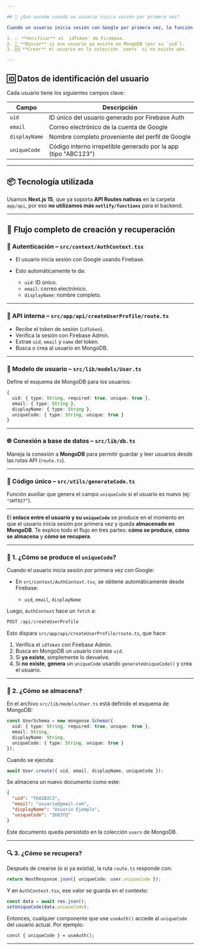 ```yaml
---

## 🧠 ¿Qué sucede cuando un usuario inicia sesión por primera vez?

Cuando un usuario inicia sesión con Google por primera vez, la función `createUserProfile` en el backend se encarga de:

1. ✅ **Verificar** el `idToken` de Firebase.
2. 🔎 **Buscar** si ese usuario ya existe en MongoDB (por su `uid`).
3. 🆕 **Crear** el usuario en la colección `users` si no existe aún.

---
```


## 🆔 Datos de identificación del usuario

Cada usuario tiene los siguientes campos clave:

| Campo         | Descripción                                                    |
| ------------- | -------------------------------------------------------------- |
| `uid`         | ID único del usuario generado por Firebase Auth                |
| `email`       | Correo electrónico de la cuenta de Google                      |
| `displayName` | Nombre completo proveniente del perfil de Google               |
| `uniqueCode`  | Código interno irrepetible generado por la app (tipo "ABC123") |

---

## 📦 Tecnología utilizada

Usamos **Next.js 15**, que ya soporta **API Routes nativas** en la carpeta `app/api`, por eso **no utilizamos más `netlify/functions`** para el backend.

---

## 🔁 Flujo completo de creación y recuperación

### 🔐 Autenticación – `src/context/AuthContext.tsx`

* El usuario inicia sesión con Google usando Firebase.
* Esto automáticamente te da:

  * `uid`: ID único.
  * `email`: correo electrónico.
  * `displayName`: nombre completo.

---

### 📡 API interna – `src/app/api/createUserProfile/route.ts`

* Recibe el token de sesión (`idToken`).
* Verifica la sesión con Firebase Admin.
* Extrae `uid`, `email` y `name` del token.
* Busca o crea al usuario en MongoDB.

---

### 🧬 Modelo de usuario – `src/lib/models/User.ts`

Define el esquema de MongoDB para los usuarios:

```ts
{
  uid: { type: String, required: true, unique: true },
  email: { type: String },
  displayName: { type: String },
  uniqueCode: { type: String, unique: true }
}
```

---

### 🌐 Conexión a base de datos – `src/lib/db.ts`

Maneja la conexión a **MongoDB** para permitir guardar y leer usuarios desde las rutas API (`route.ts`).

---

### 🔢 Código único – `src/utils/generateCode.ts`

Función auxiliar que genera el campo `uniqueCode` si el usuario es nuevo (ej: `"GHT927"`).

---

El **enlace entre el usuario y su `uniqueCode`** se produce en el momento en que el usuario inicia sesión por primera vez y queda **almacenado en MongoDB**. Te explico todo el flujo en tres partes: **cómo se produce**, **cómo se almacena** y **cómo se recupera**.

---

### 🧩 1. ¿Cómo se **produce** el `uniqueCode`?

Cuando el usuario inicia sesión por primera vez con Google:

* En `src/context/AuthContext.tsx`, se obtiene automáticamente desde Firebase:

  * `uid`, `email`, `displayName`

Luego, `AuthContext` hace un `fetch` a:

```ts
POST /api/createUserProfile
```

Esto dispara `src/app/api/createUserProfile/route.ts`, que hace:

1. Verifica el `idToken` con Firebase Admin.
2. Busca en MongoDB un usuario con ese `uid`.
3. Si **ya existe**, simplemente lo devuelve.
4. Si **no existe**, **genera** un `uniqueCode` usando `generateUniqueCode()` y crea el usuario.

---

### 💾 2. ¿Cómo se **almacena**?

En el archivo `src/lib/models/User.ts` está definido el esquema de MongoDB:

```ts
const UserSchema = new mongoose.Schema({
  uid: { type: String, required: true, unique: true },
  email: String,
  displayName: String,
  uniqueCode: { type: String, unique: true }
});
```

Cuando se ejecuta:

```ts
await User.create({ uid, email, displayName, uniqueCode });
```

Se almacena un nuevo documento como este:

```json
{
  "uid": "FbA1B2C3",
  "email": "usuario@gmail.com",
  "displayName": "Usuario Ejemplo",
  "uniqueCode": "ZK83TQ"
}
```

Este documento queda persistido en la colección `users` de MongoDB.

---

### 🔍 3. ¿Cómo se **recupera**?

Después de crearse (o si ya existía), la ruta `route.ts` responde con:

```ts
return NextResponse.json({ uniqueCode: user.uniqueCode });
```

Y en `AuthContext.tsx`, ese valor se guarda en el contexto:

```ts
const data = await res.json();
setUniqueCode(data.uniqueCode);
```

Entonces, cualquier componente que use `useAuth()` accede al `uniqueCode` del usuario actual. Por ejemplo:

```tsx
const { uniqueCode } = useAuth();
```

---




